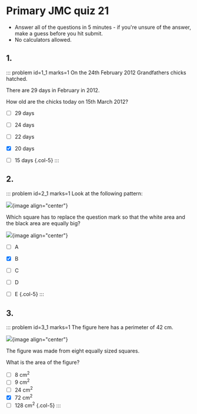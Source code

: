 # Primary JMC quiz 21

* Answer all of the questions in 5 minutes - if you're unsure of the answer, make a guess before you hit submit. 
* No calculators allowed.


## 1.
<!--- 2012 (5) --->
::: problem id=1_1 marks=1
On the 24th February 2012 Grandfathers chicks hatched.  
 
There are 29 days in February in 2012.  

How old are the chicks today on 15th March 2012? 

* [ ] 29 days
* [ ] 24 days
* [ ] 22 days
* [x] 20 days
* [ ] 15 days
{.col-5}
:::


## 2.
<!--- 2014 (10) --->
::: problem id=2_1 marks=1
Look at the following pattern:  

![](/resources/primary-jmc-21/2-pattern-a.png){image align="center"} 

Which square has to replace the question mark so that the white area and the black area are equally big?  

![](/resources/primary-jmc-21/2-pattern-q.png){image align="center"} 

* [ ] A
* [x] B
* [ ] C
* [ ] D
* [ ] E
{.col-5}
:::


## 3.
<!--- 2012 (15) --->
::: problem id=3_1 marks=1
The figure here has a perimeter of 42 cm. 

![](/resources/primary-jmc-21/3-shape.png){image align="center"} 

The figure was made from eight equally sized squares.  

What is the area of the figure?  

* [ ] 8 cm<sup>2</sup>
* [ ] 9 cm<sup>2</sup>
* [ ] 24 cm<sup>2</sup>
* [x] 72 cm<sup>2</sup>
* [ ] 128 cm<sup>2</sup>
{.col-5}
:::
